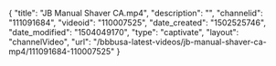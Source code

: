 {
    "title": "JB Manual Shaver CA.mp4",
    "description": "",
    "channelid": "111091684",
    "videoid": "110007525",
    "date_created": "1502525746",
    "date_modified": "1504049170",
    "type": "captivate",
    "layout": "channelVideo",
    "url": "\/bbbusa-latest-videos\/jb-manual-shaver-ca-mp4\/111091684-110007525"
}